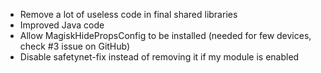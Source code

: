 - Remove a lot of useless code in final shared libraries
- Improved Java code
- Allow MagiskHidePropsConfig to be installed (needed for few devices, check #3 issue on GitHub)
- Disable safetynet-fix instead of removing it if my module is enabled